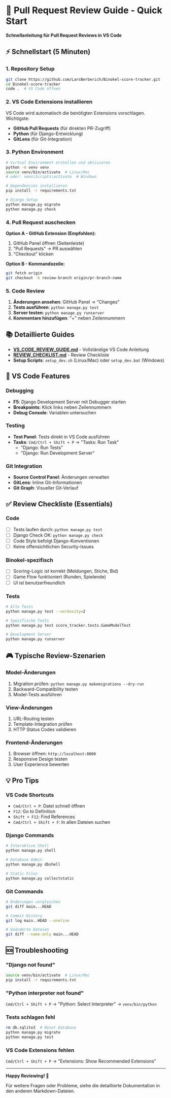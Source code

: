 # 🎯 Pull Request Review Guide - Quick Start

**Schnellanleitung für Pull Request Reviews in VS Code**

## ⚡ Schnellstart (5 Minuten)

### 1. Repository Setup
```bash
git clone https://github.com/LarsBerberich/Binokel-score-tracker.git
cd Binokel-score-tracker
code .  # VS Code öffnen
```

### 2. VS Code Extensions installieren
VS Code wird automatisch die benötigten Extensions vorschlagen. Wichtigste:
- **GitHub Pull Requests** (für direkten PR-Zugriff)
- **Python** (für Django-Entwicklung) 
- **GitLens** (für Git-Integration)

### 3. Python Environment
```bash
# Virtual Environment erstellen und aktivieren
python -m venv venv
source venv/bin/activate  # Linux/Mac
# oder: venv\Scripts\activate  # Windows

# Dependencies installieren
pip install -r requirements.txt

# Django Setup
python manage.py migrate
python manage.py check
```

### 4. Pull Request auschecken

**Option A - GitHub Extension (Empfohlen):**
1. GitHub Panel öffnen (Seitenleiste)
2. "Pull Requests" → PR auswählen
3. "Checkout" klicken

**Option B - Kommandozeile:**
```bash
git fetch origin
git checkout -b review-branch origin/pr-branch-name
```

### 5. Code Review
1. **Änderungen ansehen**: GitHub Panel → "Changes"
2. **Tests ausführen**: `python manage.py test`
3. **Server testen**: `python manage.py runserver`
4. **Kommentare hinzufügen**: "+" neben Zeilennummern

## 📚 Detaillierte Guides

- **[VS_CODE_REVIEW_GUIDE.md](VS_CODE_REVIEW_GUIDE.md)** - Vollständige VS Code Anleitung
- **[REVIEW_CHECKLIST.md](REVIEW_CHECKLIST.md)** - Review Checkliste
- **Setup Scripts**: `setup_dev.sh` (Linux/Mac) oder `setup_dev.bat` (Windows)

## 🚀 VS Code Features

### Debugging
- **F5**: Django Development Server mit Debugger starten
- **Breakpoints**: Klick links neben Zeilennummern
- **Debug Console**: Variablen untersuchen

### Testing  
- **Test Panel**: Tests direkt in VS Code ausführen
- **Tasks**: `Cmd/Ctrl + Shift + P` → "Tasks: Run Task"
  - "Django: Run Tests"
  - "Django: Run Development Server"

### Git Integration
- **Source Control Panel**: Änderungen verwalten
- **GitLens**: Inline Git-Informationen
- **Git Graph**: Visueller Git-Verlauf

## ✅ Review Checkliste (Essentials)

### Code
- [ ] Tests laufen durch: `python manage.py test`
- [ ] Django Check OK: `python manage.py check`
- [ ] Code Style befolgt Django-Konventionen
- [ ] Keine offensichtlichen Security-Issues

### Binokel-spezifisch
- [ ] Scoring-Logic ist korrekt (Meldungen, Stiche, Bid)
- [ ] Game Flow funktioniert (Runden, Spielende)
- [ ] UI ist benutzerfreundlich

### Tests
```bash
# Alle Tests
python manage.py test --verbosity=2

# Spezifische Tests
python manage.py test score_tracker.tests.GameModelTest

# Development Server
python manage.py runserver
```

## 🎮 Typische Review-Szenarien

### Model-Änderungen
1. Migration prüfen: `python manage.py makemigrations --dry-run`
2. Backward-Compatibility testen
3. Model-Tests ausführen

### View-Änderungen
1. URL-Routing testen
2. Template-Integration prüfen
3. HTTP Status Codes validieren

### Frontend-Änderungen
1. Browser öffnen: `http://localhost:8000`
2. Responsive Design testen
3. User Experience bewerten

## 💡 Pro Tips

### VS Code Shortcuts
- `Cmd/Ctrl + P`: Datei schnell öffnen
- `F12`: Go to Definition
- `Shift + F12`: Find References
- `Cmd/Ctrl + Shift + F`: In allen Dateien suchen

### Django Commands
```bash
# Interaktive Shell
python manage.py shell

# Database Admin
python manage.py dbshell

# Static Files
python manage.py collectstatic
```

### Git Commands
```bash
# Änderungen vergleichen
git diff main...HEAD

# Commit History
git log main..HEAD --oneline

# Geänderte Dateien
git diff --name-only main...HEAD
```

## 🆘 Troubleshooting

### "Django not found"
```bash
source venv/bin/activate  # Linux/Mac
pip install -r requirements.txt
```

### "Python interpreter not found"
`Cmd/Ctrl + Shift + P` → "Python: Select Interpreter" → `venv/bin/python`

### Tests schlagen fehl
```bash
rm db.sqlite3  # Reset Database
python manage.py migrate
python manage.py test
```

### VS Code Extensions fehlen
`Cmd/Ctrl + Shift + P` → "Extensions: Show Recommended Extensions"

---

**Happy Reviewing! 🎉**

Für weitere Fragen oder Probleme, siehe die detaillierte Dokumentation in den anderen Markdown-Dateien.